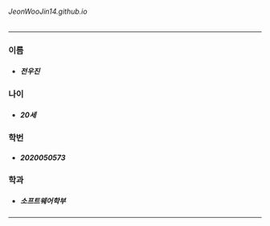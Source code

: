 ###### JeonWooJin14.github.io
- - -

### 이름
* ##### **전우진**

### 나이
* ##### **20세**

### 학번
* ##### **2020050573**

### 학과
* ##### **소프트웨어학부**


- - -

